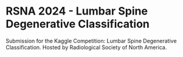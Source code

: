 # RSNA 2024 - Lumbar Spine Degenerative Classification
Submission for the Kaggle Competition: Lumbar Spine Degenerative Classification. Hosted by Radiological Society of North America.
